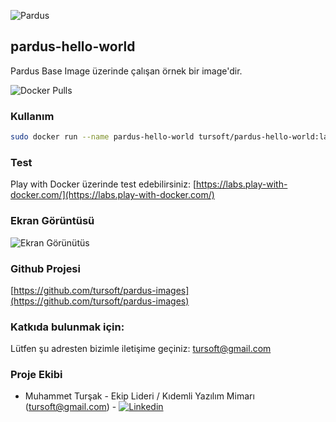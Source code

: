 ![Pardus](https://raw.githubusercontent.com/tursoft/pardus-images/master/_resources/images/pardus.on.docker.white.png)
## pardus-hello-world

Pardus Base Image üzerinde çalışan örnek bir image'dir.

![Docker Pulls](https://img.shields.io/docker/pulls/tursoft/pardus-hello-world.svg)

### Kullanım
```sh
sudo docker run --name pardus-hello-world tursoft/pardus-hello-world:latest
```

### Test
Play with Docker üzerinde test edebilirsiniz:
[https://labs.play-with-docker.com/](https://labs.play-with-docker.com/)

### Ekran Görüntüsü

![Ekran Görünütüs](https://raw.githubusercontent.com/tursoft/pardus-images/master/images-ready/pardus-hello-world/resources/screenshoots/pardus-hello-world.screenshoot1.jpg)

### Github Projesi
[https://github.com/tursoft/pardus-images](https://github.com/tursoft/pardus-images)

### Katkıda bulunmak için:
Lütfen şu adresten bizimle iletişime geçiniz: tursoft@gmail.com

### Proje Ekibi
* Muhammet Turşak - Ekip Lideri / Kıdemli Yazılım Mimarı (tursoft@gmail.com) - [![Linkedin](https://raw.githubusercontent.com/tursoft/pardus-images/master/_resources/images/linkedin-icon.18x18.png)](https://www.linkedin.com/in/tursoft/)
